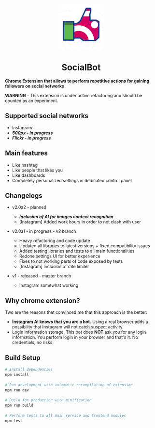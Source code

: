 <p align="center">
    <img width="150" height="auto" src="assets/img/socialbot_logo.png">
</p>
<h1 align="center">SocialBot</h1>

**Chrome Extension that allows to perform repetitive actions for gaining followers on social networks**

**WARNING** - This extension is under active refactoring and should be counted as an experiment.

## Supported social networks

* Instagram
* ___500px - in progress___
* ___Flickr - in progress___

## Main features

* Like hashtag
* Like people that likes you
* Like dashboards
* Completely personalized settings in dedicated control panel

## Changelogs
* v2.0a2 - planned
    * ___Inclusion of AI for images context recognition___
    * [Instagram] Added work hours in order to not clash with user
* v2.0a1 - in progress - v2 branch
    * Heavy refactoring and code update
    * Updated all libraries to latest versions + fixed compatibility issues
    * Added testing libraries and tests to all main functionalities
    * Redone settings UI for better experience
    * Fixes to not working parts of code exposed by tests
    * [Instagram] Inclusion of rate limiter

* v1 - released - master branch
    * Instagram somewhat working

## Why chrome extension?

Two are the reasons that convinced me that this approach is the better:
* __Instagram AI knows that you are a bot.__ Using a real browser adds a possibility that Instagram will not catch suspect activity.
* Login information storage. This bot does __NOT__ ask you for any login information. You perform login in your browser and that's it. No credentials, no risks.

## Build Setup

``` bash
# Install dependencies
npm install

# Run development with automatic recompilation of extension
npm run dev

# Build for production with minification
npm run build

# Perform tests to all main service and frontend modules
npm test
```
